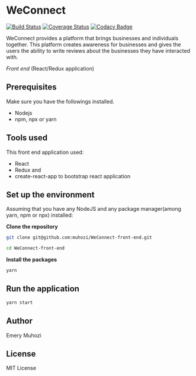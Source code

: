 # WeConnect

[![Build Status](https://www.travis-ci.org/muhozi/Weconnect-front-end.svg?branch=master)](https://www.travis-ci.org/muhozi/Weconnect-front-end) 
[![Coverage Status](https://coveralls.io/repos/github/muhozi/Weconnect-front-end/badge.svg?branch=master)](https://coveralls.io/github/muhozi/Weconnect-front-end?branch=master) 
[![Codacy Badge](https://api.codacy.com/project/badge/Grade/8db8f1816458486385dcc0ad0bd96526)](https://www.codacy.com/app/muhozi/Weconnect-front-end?utm_source=github.com&amp;utm_medium=referral&amp;utm_content=muhozi/Weconnect-front-end&amp;utm_campaign=Badge_Grade)

WeConnect provides a platform that brings businesses and individuals together. This platform creates awareness for businesses and gives the users the ability to write reviews about the businesses they have interacted with.

*Front end* (React/Redux application)

## Prerequisites

Make sure you have the followings installed.

* Nodejs
* npm, npx or yarn

## Tools used

This front end application used:

* React 
* Redux and
* create-react-app to bootstrap react application

## Set up the environment

Assuming that you have any NodeJS and any package manager(among yarn, npm or npx) installed:

**Clone the repository**

```sh
git clone git@github.com:muhozi/WeConnect-front-end.git
```

```sh
cd WeConnect-front-end
```

**Install the packages**

```sh
yarn
```

## Run the application

```sh
yarn start
```

## Author

Emery Muhozi



## License

MIT License